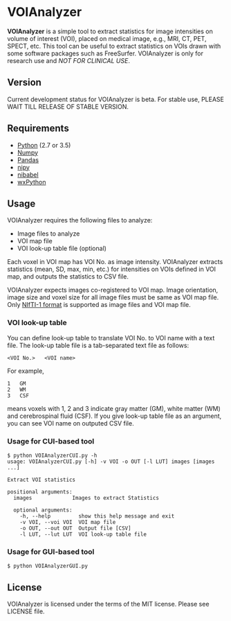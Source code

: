 # VOIAnalyzer

**VOIAnalyzer** is a simple tool to extract statistics for image intensities on volume of interest (VOI), placed on medical image, e.g., MRI, CT, PET, SPECT, etc. This tool can be useful to extract statistics on VOIs drawn with some software packages such as FreeSurfer. VOIAnalyzer is only for research use and *NOT FOR CLINICAL USE*.

## Version

Current development status for VOIAnalyzer is beta. For stable use, PLEASE WAIT TILL RELEASE OF STABLE VERSION.

## Requirements

- [Python](https://www.python.org/) (2.7 or 3.5)
- [Numpy](http://www.numpy.org/)
- [Pandas](http://pandas.pydata.org/)
- [nipy](http://nipy.org/nipy/)
- [nibabel](http://nipy.org/nibabel/)
- [wxPython](https://wxpython.org/Phoenix/docs/html/)

## Usage

VOIAnalyzer requires the following files to analyze:

- Image files to analyze
- VOI map file
- VOI look-up table file (optional)

Each voxel in VOI map has VOI No. as image intensity. VOIAnalyzer extracts statistics (mean, SD, max, min, etc.) for intensities on VOIs defined in VOI map, and outputs the statistics to CSV file.

VOIAnalyzer expects images co-registered to VOI map. Image orientation, image size and voxel size for all image files must be same as VOI map file. Only [NIfTI-1 format](https://nifti.nimh.nih.gov/nifti-1) is supported as image files and VOI map file.


### VOI look-up table

You can define look-up table to translate VOI No. to VOI name with a text file. The look-up table file is a tab-separated text file as follows:

```
<VOI No.>   <VOI name>
```

For example,

```
1   GM
2   WM
3   CSF
```

means voxels with 1, 2 and 3 indicate gray matter (GM), white matter (WM) and cerebrospinal fluid (CSF). If you give look-up table file as an argument, you can see VOI name on outputed CSV file.

### Usage for CUI-based tool

```
$ python VOIAnalyzerCUI.py -h
usage: VOIAnalyzerCUI.py [-h] -v VOI -o OUT [-l LUT] images [images ...]

Extract VOI statistics

positional arguments:
  images             Images to extract Statistics

  optional arguments:
    -h, --help         show this help message and exit
    -v VOI, --voi VOI  VOI map file
    -o OUT, --out OUT  Output file [CSV]
    -l LUT, --lut LUT  VOI look-up table file
```

### Usage for GUI-based tool

```
$ python VOIAnalyzerGUI.py
```

## License

VOIAnalyzer is licensed under the terms of the MIT license. Please see LICENSE file.

